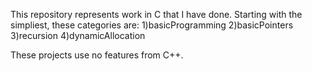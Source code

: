 This repository represents work in C that I have done.
Starting with the simpliest, these categories are:
1)basicProgramming
2)basicPointers
3)recursion
4)dynamicAllocation

These projects use no features from C++.
